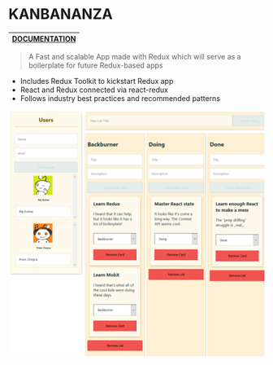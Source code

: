 # KANBANANZA

|[DOCUMENTATION](https://redux.js.org/ "Redux's Docs")       |
| ------------- |

> A Fast and scalable App made with Redux 
> which will serve as a boilerplate for future Redux-based apps 

  * Includes Redux Toolkit to kickstart Redux app
  * React and Redux connected via react-redux
  * Follows industry best practices and recommended patterns







![alt text](https://github.com/varunswarup0/kanbananza/blob/ready-for-reselect/Screenshot_2020-03-31%20Kanbonanza(1).png)
